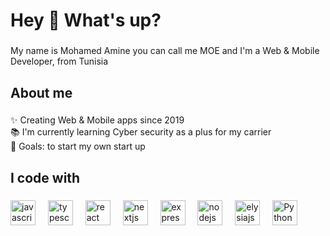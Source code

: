<h1 align="left">Hey 👋 What's up?</h1>

###

<p align="left">My name is Mohamed Amine you can call me MOE and I'm a Web & Mobile Developer, from Tunisia</p>

###

<h2 align="left">About me</h2>

###

<p align="left">✨ Creating Web & Mobile apps since 2019<br>📚 I'm currently learning Cyber security as a plus for my carrier<br>🎯 Goals: to start my own start up</p>

###

<h2 align="left">I code with</h2>

###

<div align="left">
  <img src="https://cdn.jsdelivr.net/gh/devicons/devicon/icons/javascript/javascript-original.svg" height="40" alt="javascript logo"  />
  <img width="12" />
  <img src="https://cdn.jsdelivr.net/gh/devicons/devicon/icons/typescript/typescript-original.svg" height="40" alt="typescript logo"  />
  <img width="12" />
  <img src="https://cdn.jsdelivr.net/gh/devicons/devicon/icons/react/react-original.svg" height="40" alt="react logo"  />
  <img width="12" />
  <img src="https://cdn.jsdelivr.net/gh/devicons/devicon/icons/nextjs/nextjs-original.svg" height="40" alt="nextjs logo"  />
  <img width="12" />
  <img src="https://w7.pngwing.com/pngs/925/447/png-transparent-express-js-node-js-javascript-mongodb-node-js-text-trademark-logo.png" height="40" alt="express logo"  />
  <img width="12" />
  <img src="https://cdn.jsdelivr.net/gh/devicons/devicon/icons/nodejs/nodejs-original.svg" height="40" alt="nodejs logo"  />
  <img width="12" />
  <img src="https://elysiajs.com/assets/elysia.svg" height="40" alt="elysiajs logo"  />
  <img width="12" />
  <img src="https://banner2.cleanpng.com/20190623/yp/kisspng-python-computer-icons-programming-language-executa-5d0f0aa79779a6.6143656815612668556205.jpg" height="40" alt="Python logo"  />
</div>

###
